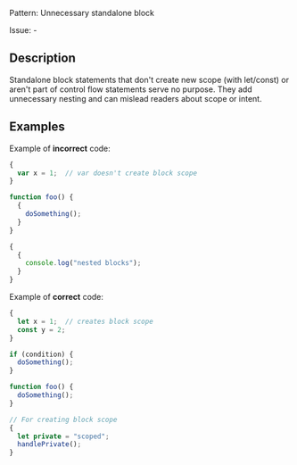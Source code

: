 Pattern: Unnecessary standalone block

Issue: -

## Description

Standalone block statements that don't create new scope (with let/const) or aren't part of control flow statements serve no purpose. They add unnecessary nesting and can mislead readers about scope or intent.

## Examples

Example of **incorrect** code:
```javascript
{
  var x = 1;  // var doesn't create block scope
}

function foo() {
  {
    doSomething();
  }
}

{
  {
    console.log("nested blocks");
  }
}
```

Example of **correct** code:
```javascript
{
  let x = 1;  // creates block scope
  const y = 2;
}

if (condition) {
  doSomething();
}

function foo() {
  doSomething();
}

// For creating block scope
{
  let private = "scoped";
  handlePrivate();
}
```